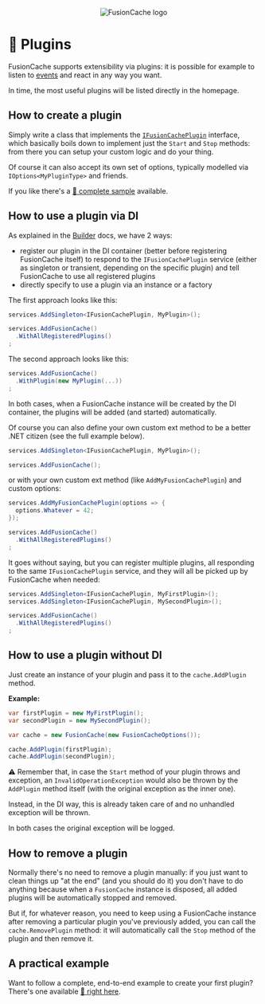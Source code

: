 <div align="center">

![FusionCache logo](logo-plugin-128x128.png)

</div>

# 🧩 Plugins

FusionCache supports extensibility via plugins: it is possible for example to listen to [events](Events.md) and react in any way you want.

In time, the most useful plugins will be listed directly in the homepage.


## How to create a plugin

Simply write a class that implements the [`IFusionCachePlugin`](https://github.com/ZiggyCreatures/FusionCache/blob/main/src/ZiggyCreatures.FusionCache/Plugins/IFusionCachePlugin.cs) interface, which basically boils down to implement just the `Start` and `Stop` methods: from there you can setup your custom logic and do your thing.

Of course it can also accept its own set of options, typically modelled via `IOptions<MyPluginType>` and friends.

If you like there's a [:jigsaw: complete sample](PluginSample.md) available.


## How to use a plugin via DI

As explained in the [Builder](DependencyInjection.md) docs, we have 2 ways:

- register our plugin in the DI container (better before registering FusionCache itself) to respond to the `IFusionCachePlugin` service (either as singleton or transient, depending on the specific plugin) and tell FusionCache to use all registered plugins
- directly specify to use a plugin via an instance or a factory

The first approach looks like this:

```csharp
services.AddSingleton<IFusionCachePlugin, MyPlugin>();

services.AddFusionCache()
  .WithAllRegisteredPlugins()
;
```

The second approach looks like this:

```csharp
services.AddFusionCache()
  .WithPlugin(new MyPlugin(...))
;
```

In both cases, when a FusionCache instance will be created by the DI container, the plugins will be added (and started) automatically.

Of course you can also define your own custom ext method to be a better .NET citizen (see the full example below).

```csharp
services.AddSingleton<IFusionCachePlugin, MyPlugin>();

services.AddFusionCache();
```

or with your own custom ext method (like `AddMyFusionCachePlugin`) and custom options:

```csharp
services.AddMyFusionCachePlugin(options => {
  options.Whatever = 42;
});

services.AddFusionCache()
  .WithAllRegisteredPlugins()
;
```

It goes without saying, but you can register multiple plugins, all responding to the same `IFusionCachePlugin` service, and they will all be picked up by FusionCache when needed:

```csharp
services.AddSingleton<IFusionCachePlugin, MyFirstPlugin>();
services.AddSingleton<IFusionCachePlugin, MySecondPlugin>();

services.AddFusionCache()
  .WithAllRegisteredPlugins()
;
```


## How to use a plugin without DI
Just create an instance of your plugin and pass it to the `cache.AddPlugin` method.

**Example:**

```csharp
var firstPlugin = new MyFirstPlugin();
var secondPlugin = new MySecondPlugin();

var cache = new FusionCache(new FusionCacheOptions());

cache.AddPlugin(firstPlugin);
cache.AddPlugin(secondPlugin);
```

:warning: Remember that, in case the `Start` method of your plugin throws and exception, an `InvalidOperationException` would also be thrown by the `AddPlugin` method itself (with the original exception as the inner one).

Instead, in the DI way, this is already taken care of and no unhandled exception will be thrown.

In both cases the original exception will be logged.


## How to remove a plugin

Normally there's no need to remove a plugin manually: if you just want to clean things up "at the end" (and you should do it) you don't have to do anything because when a `FusionCache` instance is disposed, all added plugins will be automatically stopped and removed.

But if, for whatever reason, you need to keep using a FusionCache instance after removing a particular plugin you've previously added, you can call the `cache.RemovePlugin` method: it will automatically call the `Stop` method of the plugin and then remove it.


## A practical example

Want to follow a complete, end-to-end example to create your first plugin? There's one available [:jigsaw: right here](PluginSample.md).